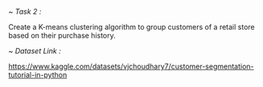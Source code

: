 ~ *Task 2 :*

Create a K-means clustering algorithm to group customers of a retail store based on their purchase history.

~ *Dataset Link :*

https://www.kaggle.com/datasets/vjchoudhary7/customer-segmentation-tutorial-in-python
